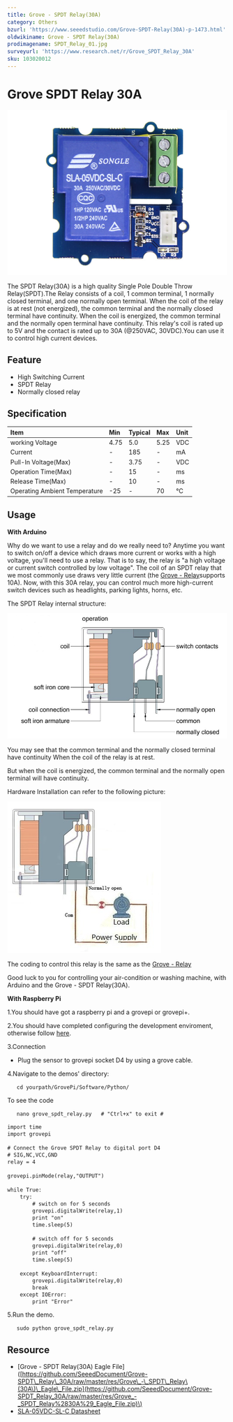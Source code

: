 ```yaml
---
title: Grove - SPDT Relay(30A)
category: Others
bzurl: 'https://www.seeedstudio.com/Grove-SPDT-Relay(30A)-p-1473.html'
oldwikiname: Grove - SPDT Relay(30A)
prodimagename: SPDT_Relay_01.jpg
surveyurl: 'https://www.research.net/r/Grove_SPDT_Relay_30A'
sku: 103020012
---
```


# Grove SPDT Relay 30A

![](https://github.com/SeeedDocument/Grove-SPDT_Relay_30A/raw/master/img/SPDT_Relay_01.jpg)

The SPDT Relay\(30A\) is a high quality Single Pole Double Throw Relay\(SPDT\).The Relay consists of a coil, 1 common terminal, 1 normally closed terminal, and one normally open terminal. When the coil of the relay is at rest \(not energized\), the common terminal and the normally closed terminal have continuity. When the coil is energized, the common terminal and the normally open terminal have continuity. This relay's coil is rated up to 5V and the contact is rated up to 30A \(@250VAC, 30VDC\).You can use it to control high current devices.

## Feature

* High Switching Current
* SPDT Relay
* Normally closed relay

## Specification

| Item | Min | Typical | Max | Unit |
| :--- | :--- | :--- | :--- | :--- |
| working Voltage | 4.75 | 5.0 | 5.25 | VDC |
| Current | - | 185 | - | mA |
| Pull-In Voltage\(Max\) | - | 3.75 | - | VDC |
| Operation Time\(Max\) | - | 15 | - | ms |
| Release Time\(Max\) | - | 10 | - | ms |
| Operating Ambient Temperature | -25 | - | 70 | °C |

## Usage

**With Arduino**

Why do we want to use a relay and do we really need to? Anytime you want to switch on/off a device which draws more current or works with a high voltage, you'll need to use a relay. That is to say, the relay is "a high voltage or current switch controlled by low voltage". The coil of an SPDT relay that we most commonly use draws very little current \(the [Grove - Relay](http://wiki.seeed.cc/Grove-Relay/)supports 10A\). Now, with this 30A relay, you can control much more high-current switch devices such as headlights, parking lights, horns, etc.

The SPDT Relay internal structure:

![](https://github.com/SeeedDocument/Grove-SPDT_Relay_30A/raw/master/img/Relay_Struction.jpg)

You may see that the common terminal and the normally closed terminal have continuity When the coil of the relay is at rest.

But when the coil is energized, the common terminal and the normally open terminal will have continuity.

Hardware Installation can refer to the following picture:

![](https://github.com/SeeedDocument/Grove-SPDT_Relay_30A/raw/master/img/SPDT_Relay.jpg)

The coding to control this relay is the same as the [Grove - Relay](http://wiki.seeed.cc/Grove-Relay/)

Good luck to you for controlling your air-condition or washing machine, with Arduino and the Grove - SPDT Relay\(30A\).

**With Raspberry Pi**

1.You should have got a raspberry pi and a grovepi or grovepi+.

2.You should have completed configuring the development enviroment, otherwise follow [here](http://wiki.seeedstudio.com/wiki/GrovePi+#Introducing_the_GrovePi.2B).

3.Connection

* Plug the sensor to grovepi socket D4 by using a grove cable.

4.Navigate to the demos' directory:

```text
   cd yourpath/GrovePi/Software/Python/
```

To see the code

```text
   nano grove_spdt_relay.py   # "Ctrl+x" to exit #
```

```text
import time
import grovepi

# Connect the Grove SPDT Relay to digital port D4
# SIG,NC,VCC,GND
relay = 4

grovepi.pinMode(relay,"OUTPUT")

while True:
    try:
        # switch on for 5 seconds
        grovepi.digitalWrite(relay,1)
        print "on"
        time.sleep(5)

        # switch off for 5 seconds
        grovepi.digitalWrite(relay,0)
        print "off"
        time.sleep(5)

    except KeyboardInterrupt:
        grovepi.digitalWrite(relay,0)
        break
    except IOError:
        print "Error"
```

5.Run the demo.

```text
   sudo python grove_spdt_relay.py
```

## Resource

* \[Grove - SPDT Relay\(30A\) Eagle File\]\([https://github.com/SeeedDocument/Grove-SPDT\_Relay\_30A/raw/master/res/Grove\_-\_SPDT\_Relay\(30A\)\_Eagle\_File.zip](https://github.com/SeeedDocument/Grove-SPDT_Relay_30A/raw/master/res/Grove_-_SPDT_Relay%2830A%29_Eagle_File.zip)\)
* [SLA-05VDC-SL-C Datasheet](https://github.com/SeeedDocument/Grove-SPDT_Relay_30A/raw/master/res/SLA-05VDC-SL-C_Datasheet.pdf)

